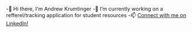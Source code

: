 -👋 Hi there, I'm Andrew Krumtinger
-🔭 I’m currently working on a refferel/tracking application for student resources
-📫 [Connect with me on LinkedIn!](https://www.linkedin.com/in/andrew-krum/)
